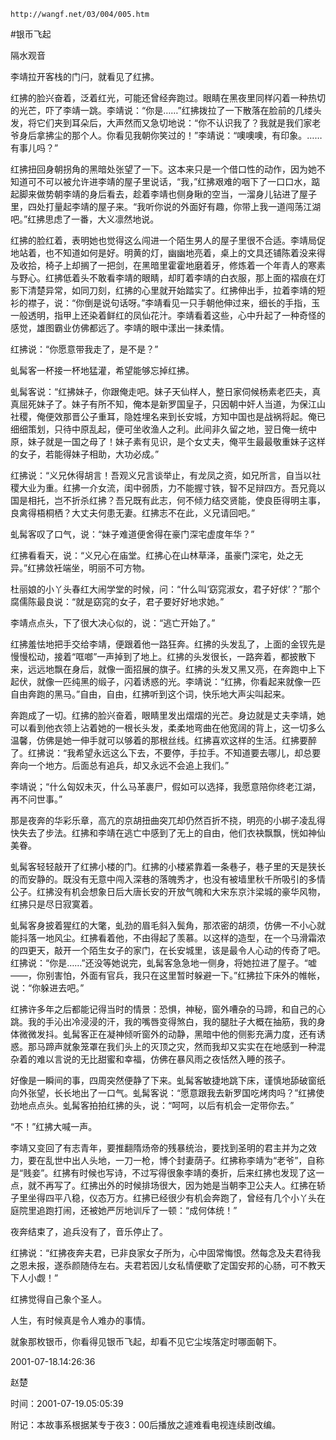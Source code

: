 `http://wangf.net/03/004/005.htm`


#银币飞起


隔水观音


   李靖拉开客栈的门闩，就看见了红拂。 

红拂的脸兴奋着，泛着红光，可能还曾经奔跑过。眼睛在黑夜里同样闪着一种热切的光芒，吓了李靖一跳。李靖说：“你是……”红拂拨拉了一下散落在脸前的几缕头发，将它们夹到耳朵后，大声然而又急切地说：“你不认识我了？我就是我们家老爷身后拿拂尘的那个人。你看见我朝你笑过的！”李靖说：“噢噢噢，有印象。……有事儿吗？” 


红拂扭回身朝拐角的黑暗处张望了一下。这本来只是一个借口性的动作，因为她不知道可不可以被允许进李靖的屋子里说话，“我，”红拂艰难的咽下了一口口水，踮起脚来做势朝李靖的身后看去，趁着李靖也侧身瞅的空当，一溜身儿钻进了屋子里，四处打量起李靖的屋子来。“我听你说的外面好有趣，你带上我一道闯荡江湖吧。”红拂思虑了一番，大义凛然地说。 


红拂的脸红着，表明她也觉得这么闯进一个陌生男人的屋子里很不合适。李靖局促地站着，也不知道如何是好。明黄的灯，幽幽地亮着，桌上的文具还铺陈着没来得及收拾，椅子上却搁了一把剑，在黑暗里霍霍地磨着牙，修炼着一个年青人的寒素与野心。红拂低着头不敢看李靖的眼睛，却盯着李靖的白衣服，那上面的褶痕在灯影下清楚异常，如同刀刻，红拂的心里就开始踏实了。红拂伸出手，拉着李靖的短衫的襟子，说：“你倒是说句话呀。”李靖看见一只手朝他伸过来，细长的手指，玉一般透明，指甲上还染着鲜红的凤仙花汁。李靖看着这些，心中升起了一种奇怪的感觉，雄图霸业仿佛都远了。李靖的眼中漾出一抹柔情。 


红拂说：“你愿意带我走了，是不是？” 

 

虬髯客一杯接一杯地猛灌，希望能够忘掉红拂。 

虬髯客说：“红拂妹子，你跟俺走吧。妹子天仙样人，整日家伺候杨素老匹夫，真真屈死妹子了。妹子有所不知，俺本是新罗国皇子，只因朝中奸人当道，为保江山社稷，俺便效那晋公子重耳，隐姓埋名来到长安城，方知中国也是战祸将起。俺已细细策划，只待中原乱起，便可坐收渔人之利。此间非久留之地，翌日俺一统中原，妹子就是一国之母了！妹子素有见识，是个女丈夫，俺平生最最敬重妹子这样的女子，若能得妹子相助，大功必成。” 


红拂说：“义兄休得胡言！吾观义兄言谈举止，有龙凤之资，如兄所言，自当以社稷大业为重。红拂一介女流，闺中弱质，力不能握寸铁，智不足辩四方。吾兄竟以国是相托，岂不折杀红拂？吾兄既有此志，何不倾力结交贤能，使良臣得明主事，良禽得梧桐栖？大丈夫何患无妻。红拂志不在此，义兄请回吧。” 


虬髯客叹了口气，说：“妹子难道便舍得在豪门深宅虚度年华？” 

红拂看看天，说：“义兄心在庙堂。红拂心在山林草泽，虽豪门深宅，处之无异。”红拂敛衽端坐，明丽不可方物。 

杜丽娘的小丫头春红大闹学堂的时候，问：“什么叫‘窈窕淑女，君子好俅’？”那个腐儒陈最良说：“就是窈窕的女子，君子要好好地求她。” 

 

李靖点点头，下了很大决心似的，说：“逃亡开始了。” 

红拂羞怯地把手交给李靖，便跟着他一路狂奔。红拂的头发乱了，上面的金钗先是慢慢松动，接着“哐啷”一声掉到了地上。红拂的头发很长，一路奔着，都披散下来，远远地飘在身后，就像一面招展的旗子。红拂的头发又黑又亮，在奔跑中上下起伏，就像一匹纯黑的缎子，闪着诱惑的光。李靖说：“红拂，你看起来就像一匹自由奔跑的黑马。”自由，自由，红拂听到这个词，快乐地大声尖叫起来。 


奔跑成了一切。红拂的脸兴奋着，眼睛里发出熠熠的光芒。身边就是丈夫李靖，她可以看到他衣领上沾着她的一根长头发，柔柔地弯曲在他宽阔的背上，这一切多么温馨，仿佛是她一伸手就可以够着的那根丝线。红拂喜欢这样的生活。红拂要醉了。红拂说：“我希望永远这么下去，不要停，手拉手。不知道要去哪儿，却总要奔向一个地方。后面总有追兵，却又永远不会追上我们。” 

李靖说；“什么匈奴未灭，什么马革裹尸，假如可以选择，我愿意陪你终老江湖，再不问世事。” 

那是夜奔的华彩乐章，高亢的京胡扭曲突兀却仍然百折不挠，明亮的小梆子凌乱得快失去了步法。红拂和李靖在逃亡中感到了无上的自由，他们衣袂飘飘，恍如神仙美眷。 


 

虬髯客轻轻敲开了红拂小楼的门。红拂的小楼紧靠着一条巷子，巷子里的天是狭长的而安静的。既没有无意中闯入深巷的落魄秀才，也没有被墙里秋千所吸引的多情公子。红拂没有机会想象日后大唐长安的开放气魄和大宋东京汴梁城的豪华风物，红拂只是尽日寂寞着。 


虬髯客身披着猩红的大氅，虬劲的眉毛斜入鬓角，那浓密的胡须，仿佛一不小心就能抖落一地风尘。红拂看着他，不由得起了羡慕。以这样的造型，在一个马滑霜浓的四更天，敲开一个陌生女子的家门，在长安城里，该是最令人心动的传奇了吧。红拂说：“你是……”还没等她说完，虬髯客急急地一侧身，将她拉进了屋子。“嘘——，你别害怕，外面有官兵，我只在这里暂时躲避一下。”红拂拉下床外的帷帐，说：“你躲进去吧。” 


红拂许多年之后都能记得当时的情景：恐惧，神秘，窗外嘈杂的马蹄，和自己的心跳。我的手沁出冷浸浸的汗，我的嘴唇变得煞白，我的腿肚子大概在抽筋，我的身体微微发抖。虬髯客正在凝神倾听窗外的动静，黑暗中他的侧影充满力度，还有诱惑。那马蹄声就象笼罩在我们头上的灭顶之灾，然而我却又实实在在地感到一种混杂着的难以言说的无比甜蜜和幸福，仿佛在暴风雨之夜恬然入睡的孩子。 


好像是一瞬间的事，四周突然便静了下来。虬髯客敏捷地跳下床，谨慎地舔破窗纸向外张望，长长地出了一口气。虬髯客说：“愿意跟我去新罗国吃烤肉吗？”红拂使劲地点点头。虬髯客拍拍红拂的头，说：“呵呵，以后有机会一定带你去。” 


 

“不！”红拂大喊一声。 

李靖又变回了有志青年，要推翻隋炀帝的残暴统治，要找到圣明的君主并为之效力，要在乱世中出人头地，一刀一枪，博个封妻荫子。红拂称李靖为“老爷”，自称是“贱妾”。红拂有时候也写诗，不过写得很象李靖的奏折，后来红拂也发现了这一点，就不再写了。红拂出外的时候排场很大，因为她是当朝李卫公夫人。红拂在轿子里坐得四平八稳，仪态万方。红拂已经很少有机会奔跑了，曾经有几个小丫头在庭院里追跑打闹，还被她严厉地训斥了一顿：“成何体统！” 


夜奔结束了，追兵没有了，音乐停止了。 

红拂说：“红拂夜奔夫君，已非良家女子所为，心中固常悔恨。然每念及夫君待我之恩未报，遂忝颜随侍左右。夫君若因儿女私情便歇了定国安邦的心肠，可不教天下人小觑！” 


红拂觉得自己象个圣人。 


人生，有时候真是令人难办的事情。 

就象那枚银币，你看得见银币飞起，却看不见它尘埃落定时哪面朝下。 


2001-07-18.14:26:36 


赵楚

时间：2001-07-19.05:05:39 

附记：本故事系根据某专于夜3：00后播放之遽难看电视连续剧改编。